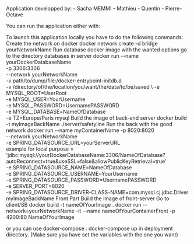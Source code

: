 Application developped by:
    - Sacha MEMMI
    - Mathieu
    - Quentin
    - Pierre-Octave

You can run the application either with:

To launch this application locally you have to do the following commands:
    Create the network on docker
        docker network create -d bridge yourNetworkName
    Run database docker image with the wanted options
        go to the directory databases in server 
        docker run --name yourDockerDatabaseName \
        -p 3306:3306 \
        --network yourNetworkName \
        -v path/to/dump/file:/docker-entrypoint-initdb.d \
        -v /directory/of/the/location/you/want/the/data/to/be/saved \ 
        -e MYSQL_ROOT=UserRoot \
        -e MYSQL_USER=YourUsername \
        -e MYSQL_PASSWORD=UsernamePASSWORD \
        -e MYSQL_DATABASE=NameOfDatabase \
        -e TZ=Europe/Paris mysql
    Build the image of back-end server
        docker build -t myImageBackName ./server/safetyline
    Run the back with the good network
        docker run --name myContainerName -p 8020:8020 \
        --network yourNetworkName \
        -e SPRING_DATASOURCE_URL=yourServerURL \
                                example for local purpose = 'jdbc:mysql://yourDockerDatabaseName:3306/NameOfDatabase?
                                                    autoReconnect=true&useSSL=false&allowPublicKeyRetrieval=true' \
        -e SPRING_DATASOURCE_NAME=NameOfDatabase \
        -e SPRING_DATASOURCE_USERNAME=YourUsername \
        -e SPRING_DATASOURCE_PASSWORD=UsernamePASSWORD \
        -e SERVER_PORT=8020 \
        -e SPRING_DATASOURCE_DRIVER-CLASS-NAME=com.mysql.cj.jdbc.Driver myImageBackName
    Front Part
    Build the image of front-server
        Go to client/SB
        docker build -t nameOfYourImage .
        docker run --network=yourNetworkName -it --name nameOfYourContainerFront -p 4200:80 NameOfYourImage

or you can use docker-compose : 
docker-compose up in deployment directory.
(Make sure you have set the variables with the one you want)